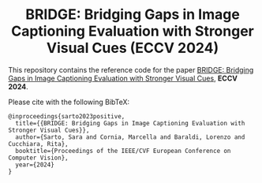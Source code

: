 <div align="center">
  <h1>BRIDGE: Bridging Gaps in Image Captioning Evaluation with Stronger Visual Cues (ECCV 2024) </h1>

  
</div>

This repository contains the reference code for the paper [BRIDGE: Bridging Gaps in Image Captioning Evaluation with Stronger Visual Cues](), **ECCV 2024**.

Please cite with the following BibTeX:
```
@inproceedings{sarto2023positive,
  title={{BRIDGE: Bridging Gaps in Image Captioning Evaluation with Stronger Visual Cues}},
  author={Sarto, Sara and Cornia, Marcella and Baraldi, Lorenzo and Cucchiara, Rita},
  booktitle={Proceedings of the IEEE/CVF European Conference on Computer Vision},
  year={2024}
}
```
 
